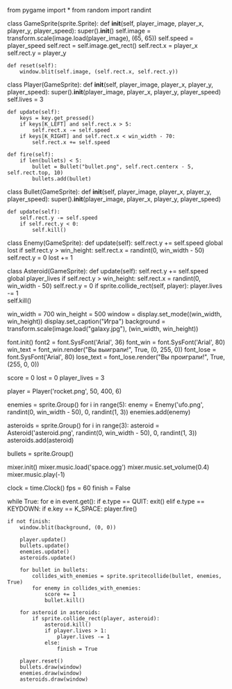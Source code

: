 from pygame import *
from random import randint

class GameSprite(sprite.Sprite):
    def __init__(self, player_image, player_x, player_y, player_speed):
        super().__init__()
        self.image = transform.scale(image.load(player_image), (65, 65))
        self.speed = player_speed
        self.rect = self.image.get_rect()
        self.rect.x = player_x
        self.rect.y = player_y

    def reset(self):
        window.blit(self.image, (self.rect.x, self.rect.y))

class Player(GameSprite):
    def __init__(self, player_image, player_x, player_y, player_speed):
        super().__init__(player_image, player_x, player_y, player_speed)
        self.lives = 3 

    def update(self):
        keys = key.get_pressed()
        if keys[K_LEFT] and self.rect.x > 5:
            self.rect.x -= self.speed
        if keys[K_RIGHT] and self.rect.x < win_width - 70:
            self.rect.x += self.speed

    def fire(self):
        if len(bullets) < 5: 
            bullet = Bullet("bullet.png", self.rect.centerx - 5, self.rect.top, 10)
            bullets.add(bullet)

class Bullet(GameSprite):
    def __init__(self, player_image, player_x, player_y, player_speed):
        super().__init__(player_image, player_x, player_y, player_speed)

    def update(self):
        self.rect.y -= self.speed
        if self.rect.y < 0:
            self.kill()

class Enemy(GameSprite):
    def update(self):
        self.rect.y += self.speed
        global lost
        if self.rect.y > win_height:
            self.rect.x = randint(0, win_width - 50)
            self.rect.y = 0
            lost += 1

class Asteroid(GameSprite):
    def update(self):
        self.rect.y += self.speed
        global player_lives
        if self.rect.y > win_height:
            self.rect.x = randint(0, win_width - 50)
            self.rect.y = 0
        if sprite.collide_rect(self, player):
            player.lives -= 1  
            self.kill()  

win_width = 700
win_height = 500
window = display.set_mode((win_width, win_height))
display.set_caption("Игра")
background = transform.scale(image.load("galaxy.jpg"), (win_width, win_height))

font.init()
font2 = font.SysFont('Arial', 36)
font_win = font.SysFont('Arial', 80)
win_text = font_win.render("Вы выиграли!", True, (0, 255, 0))
font_lose = font.SysFont('Arial', 80)
lose_text = font_lose.render("Вы проиграли!", True, (255, 0, 0))

score = 0
lost = 0
player_lives = 3 

player = Player('rocket.png', 50, 400, 6)

enemies = sprite.Group()
for i in range(5):
    enemy = Enemy('ufo.png', randint(0, win_width - 50), 0, randint(1, 3))
    enemies.add(enemy)

asteroids = sprite.Group() 
for i in range(3):
    asteroid = Asteroid('asteroid.png', randint(0, win_width - 50), 0, randint(1, 3))
    asteroids.add(asteroid)

bullets = sprite.Group()

mixer.init()
mixer.music.load('space.ogg')
mixer.music.set_volume(0.4)
mixer.music.play(-1) 

clock = time.Clock()
fps = 60
finish = False

while True:
    for e in event.get():
        if e.type == QUIT:
            exit()
        elif e.type == KEYDOWN:
            if e.key == K_SPACE: 
                player.fire()

    if not finish:
        window.blit(background, (0, 0))

        player.update()
        bullets.update()
        enemies.update()
        asteroids.update()

        for bullet in bullets:
            collides_with_enemies = sprite.spritecollide(bullet, enemies, True)
            for enemy in collides_with_enemies:
                score += 1 
                bullet.kill() 

        for asteroid in asteroids:
            if sprite.collide_rect(player, asteroid): 
                asteroid.kill() 
                if player.lives > 1: 
                    player.lives -= 1 
                else: 
                    finish = True 

        player.reset()
        bullets.draw(window)
        enemies.draw(window)
        asteroids.draw(window)
